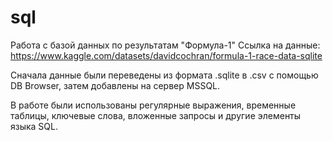 # sql
Работа с базой данных по результатам "Формула-1"
Ссылка на данные: https://www.kaggle.com/datasets/davidcochran/formula-1-race-data-sqlite

Сначала данные были переведены из формата .sqlite в .csv с помощью DB Browser, затем добавлены на сервер MSSQL. 

В работе были использованы регулярные выражения, временные таблицы, ключевые слова, вложенные запросы и другие элементы языка SQL.
